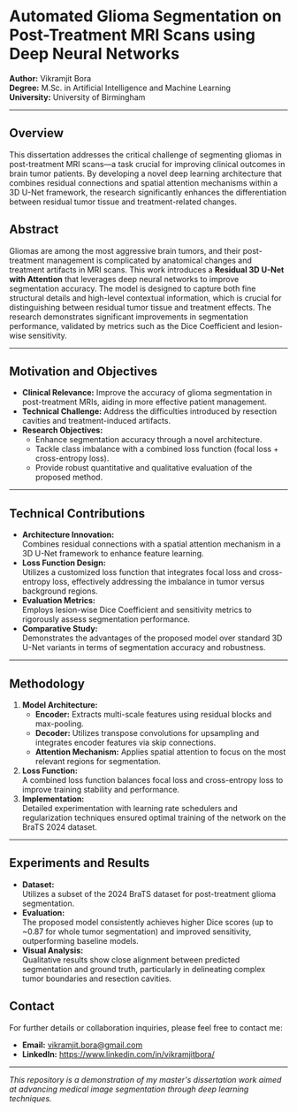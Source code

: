 # Automated Glioma Segmentation on Post-Treatment MRI Scans using Deep Neural Networks

**Author:** Vikramjit Bora  
**Degree:** M.Sc. in Artificial Intelligence and Machine Learning  
**University:** University of Birmingham  

---

## Overview

This dissertation addresses the critical challenge of segmenting gliomas in post-treatment MRI scans—a task crucial for improving clinical outcomes in brain tumor patients. By developing a novel deep learning architecture that combines residual connections and spatial attention mechanisms within a 3D U-Net framework, the research significantly enhances the differentiation between residual tumor tissue and treatment-related changes.


## Abstract

Gliomas are among the most aggressive brain tumors, and their post-treatment management is complicated by anatomical changes and treatment artifacts in MRI scans. This work introduces a **Residual 3D U-Net with Attention** that leverages deep neural networks to improve segmentation accuracy. The model is designed to capture both fine structural details and high-level contextual information, which is crucial for distinguishing between residual tumor tissue and treatment effects. The research demonstrates significant improvements in segmentation performance, validated by metrics such as the Dice Coefficient and lesion-wise sensitivity.

---

## Motivation and Objectives

- **Clinical Relevance:** Improve the accuracy of glioma segmentation in post-treatment MRIs, aiding in more effective patient management.
- **Technical Challenge:** Address the difficulties introduced by resection cavities and treatment-induced artifacts.
- **Research Objectives:**
  - Enhance segmentation accuracy through a novel architecture.
  - Tackle class imbalance with a combined loss function (focal loss + cross-entropy loss).
  - Provide robust quantitative and qualitative evaluation of the proposed method.

---

## Technical Contributions

- **Architecture Innovation:**  
  Combines residual connections with a spatial attention mechanism in a 3D U-Net framework to enhance feature learning.
- **Loss Function Design:**  
  Utilizes a customized loss function that integrates focal loss and cross-entropy loss, effectively addressing the imbalance in tumor versus background regions.
- **Evaluation Metrics:**  
  Employs lesion-wise Dice Coefficient and sensitivity metrics to rigorously assess segmentation performance.
- **Comparative Study:**  
  Demonstrates the advantages of the proposed model over standard 3D U-Net variants in terms of segmentation accuracy and robustness.

---

## Methodology

1. **Model Architecture:**
   - **Encoder:** Extracts multi-scale features using residual blocks and max-pooling.
   - **Decoder:** Utilizes transpose convolutions for upsampling and integrates encoder features via skip connections.
   - **Attention Mechanism:** Applies spatial attention to focus on the most relevant regions for segmentation.
2. **Loss Function:**  
   A combined loss function balances focal loss and cross-entropy loss to improve training stability and performance.
3. **Implementation:**  
   Detailed experimentation with learning rate schedulers and regularization techniques ensured optimal training of the network on the BraTS 2024 dataset.

---

## Experiments and Results

- **Dataset:**  
  Utilizes a subset of the 2024 BraTS dataset for post-treatment glioma segmentation.
- **Evaluation:**  
  The proposed model consistently achieves higher Dice scores (up to ~0.87 for whole tumor segmentation) and improved sensitivity, outperforming baseline models.
- **Visual Analysis:**  
  Qualitative results show close alignment between predicted segmentation and ground truth, particularly in delineating complex tumor boundaries and resection cavities.


## Contact

For further details or collaboration inquiries, please feel free to contact me:

- **Email:** vikramjit.bora@gmail.com
- **LinkedIn:** https://www.linkedin.com/in/vikramjitbora/

---

*This repository is a demonstration of my master's dissertation work aimed at advancing medical image segmentation through deep learning techniques.*
